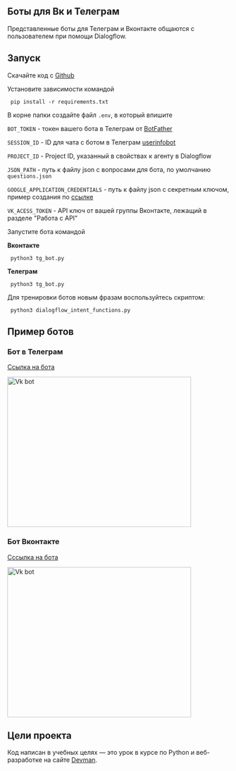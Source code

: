 ## Боты для Вк и Телеграм

Представленные боты для Телеграм и Вконтакте общаются с пользователем при помощи Dialogflow.  
## Запуск

Скачайте код с [Github](https://github.com/Shirlusha/dvmn-support-bot)

Установите зависимости командой

```
 pip install -r requirements.txt
 ```

В корне папки создайте файл ```.env```, в который впишите

```BOT_TOKEN``` - токен вашего бота в Телеграм от [BotFather](https://telegram.me/BotFather)

```SESSION_ID``` - ID для чата с ботом в Телеграм [userinfobot](https://telegram.me/userinfobot)

```PROJECT_ID``` - Project ID, указанный в свойствах к агенту в Dialogflow

```JSON_PATH``` - путь к файлу json c вопросами для бота, по умолчанию ```questions.json```

```GOOGLE_APPLICATION_CREDENTIALS``` - путь к файлу json с секретным ключом, пример создания
по [ссылке](https://cloud.google.com/docs/authentication/getting-started)

```VK_ACESS_TOKEN``` - API ключ от вашей группы Вконтакте, лежащий в разделе "Работа с API"

Запустите бота командой

**Вконтакте**
 ```
  python3 tg_bot.py
 ```

**Телеграм**
 ```
  python3 tg_bot.py
 ```

Для тренировки ботов новым фразам воспользуйтесь скриптом:

 ```
  python3 dialogflow_intent_functions.py
 ```

## Пример ботов

### Бот в Телеграм

[Ссылка на бота](https://t.me/shdvmnsupportbot)

<img src='screenshots/tg_bot.gif' alt="Vk bot" width="417" height="341"/>

### Бот Вконтакте

[Сссылка на бота](https://vk.com/im?sel=-207140008)

<img src='screenshots/tg_bot.gif' alt="Vk bot" width="417" height="341"/>

## Цели проекта

Код написан в учебных целях — это урок в курсе по Python и веб-разработке на сайте [Devman](https://dvmn.org).